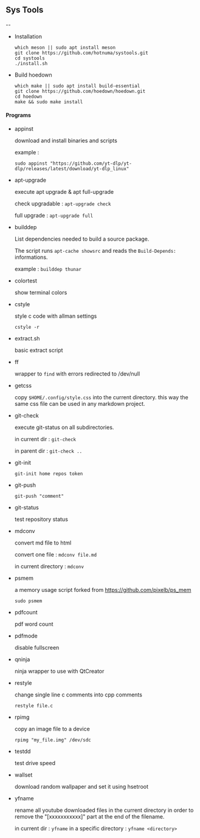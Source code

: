 <link href="style.css" rel="stylesheet"></link>

## Sys Tools

--

* Installation
	
    ```
    which meson || sudo apt install meson
    git clone https://github.com/hotnuma/systools.git
    cd systools
    ./install.sh
    ```

* Build hoedown
    
    ```
    which make || sudo apt install build-essential
    git clone https://github.com/hoedown/hoedown.git
    cd hoedown
    make && sudo make install
    ```


#### Programs

* appinst

    download and install binaries and scripts
    
    example :
    
    `sudo appinst "https://github.com/yt-dlp/yt-dlp/releases/latest/download/yt-dlp_linux"`

* apt-upgrade

    execute apt upgrade & apt full-upgrade
    
    check upgradable : `apt-upgrade check`

    full upgrade : `apt-upgrade full`
    
* builddep

    List dependencies needed to build a source package.
    
    The script runs `apt-cache showsrc` and reads
    the `Build-Depends:` informations.
    
    example : `builddep thunar`

* colortest

    show terminal colors

* cstyle
    
    style c code with allman settings
    
    `cstyle -r`

* extract.sh

    basic extract script

* ff
    
    wrapper to `find` with errors redirected to /dev/null

* getcss
    
    copy `$HOME/.config/style.css` into the current directory.
    this way the same css file can be used in any markdown project.

* git-check

    execute git-status on all subdirectories.
    
    in current dir : `git-check`
    
    in parent dir : `git-check ..`
    
* git-init

    `git-init home repos token`
    
* git-push

    `git-push "comment"`
    
* git-status

    test repository status

* mdconv

    convert md file to html
    
    convert one file : `mdconv file.md`
    
    in current directory : `mdconv`

* psmem
    
    a memory usage script forked from https://github.com/pixelb/ps_mem
    
    `sudo psmem`

* pdfcount
    
    pdf word count

* pdfmode
    
    disable fullscreen

* qninja
    
    ninja wrapper to use with QtCreator

* restyle

    change single line c comments into cpp comments
    
    `restyle file.c`

* rpimg

    copy an image file to a device
    
    `rpimg "my_file.img" /dev/sdc`

* testdd
    
    test drive speed

* wallset
    
    download random wallpaper and set it using hsetroot

* yfname
    
    rename all youtube downloaded files in the current directory
    in order to remove the "[xxxxxxxxxxx]" part at the end of the
    filename.
    
    in current dir : `yfname`
    in a specific directory : `yfname <directory>`


